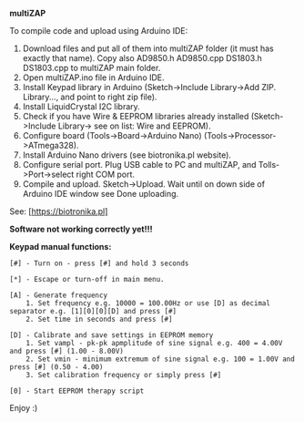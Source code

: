 **multiZAP**

To compile code and upload using Arduino IDE:
1. Download files and put all of them into multiZAP folder (it must has exactly that name). Copy also AD9850.h AD9850.cpp DS1803.h DS1803.cpp to multiZAP main folder.
2. Open multiZAP.ino file in Arduino IDE.
3. Install Keypad library in Arduino (Sketch->Include Library->Add ZIP. Library..., and point to right zip file).
4. Install LiquidCrystal I2C library.
5. Check if you have Wire & EEPROM libraries already installed (Sketch->Include Library-> see on list: Wire and EEPROM).
6. Configure board (Tools->Board->Arduino Nano)  (Tools->Processor->ATmega328).
7. Install Arduino Nano drivers (see biotronika.pl website).
8. Configure serial port. Plug USB cable to PC and multiZAP, and Tolls->Port->select right COM port.
9. Compile and upload. Sketch->Upload. Wait until on down side of Arduino IDE window see Done uploading.

See: [https://biotronika.pl]

**Software not working correctly yet!!!**


**Keypad manual functions:**
 
```
[#] - Turn on - press [#] and hold 3 seconds

[*] - Escape or turn-off in main menu.

[A] - Generate frequency 
	1. Set frequency e.g. 10000 = 100.00Hz or use [D] as decimal separator e.g. [1][0][0][D] and press [#]
	2. Set time in seconds and press [#]

[D] - Calibrate and save settings in EEPROM memory
	1. Set vampl - pk-pk apmplitude of sine signal e.g. 400 = 4.00V and press [#] (1.00 - 8.00V)
	2. Set vmin - minimum extremum of sine signal e.g. 100 = 1.00V and press [#] (0.50 - 4.00)
	3. Set calibration frequency or simply press [#]
	
[0] - Start EEPROM therapy script

```

Enjoy :)
